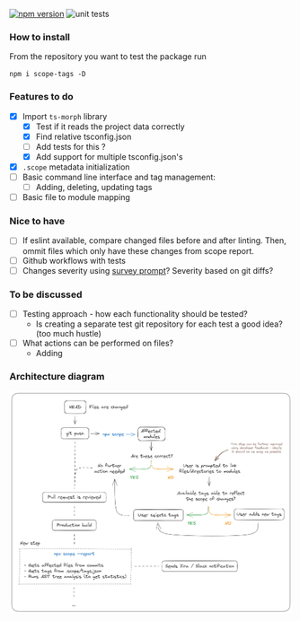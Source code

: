 [![npm version](https://badge.fury.io/js/scope-tags.svg)](https://badge.fury.io/js/scope-tags)
![unit tests](https://github.com/matiduda/scope-tags/actions/workflows/run-unit-tests.yml/badge.svg)

### How to install

From the repository you want to test the package run

```
npm i scope-tags -D
```

### Features to do

- [x] Import `ts-morph` library
    - [x] Test if it reads the project data correctly
    - [x] Find relative tsconfig.json
    - [ ] Add tests for this ?
    - [x] Add support for multiple tsconfig.json's
- [x] `.scope` metadata initialization
- [ ] Basic command line interface and tag management:
    - [ ] Adding, deleting, updating tags
- [ ] Basic file to module mapping

### Nice to have

- [ ] If eslint available, compare changed files before and after linting. Then, ommit files which only have these changes from scope report.
- [ ] Github workflows with tests
- [ ] Changes severity using [survey prompt](https://github.com/enquirer/enquirer#scale-prompt)? Severity based on git diffs?

### To be discussed

- [ ] Testing approach - how each functionality should be tested?
    - Is creating a separate test git repository for each test a good idea? (too much hustle)
- [ ] What actions can be performed on files?
    - Adding 
### Architecture diagram

![Alt text](img/architecture.png)